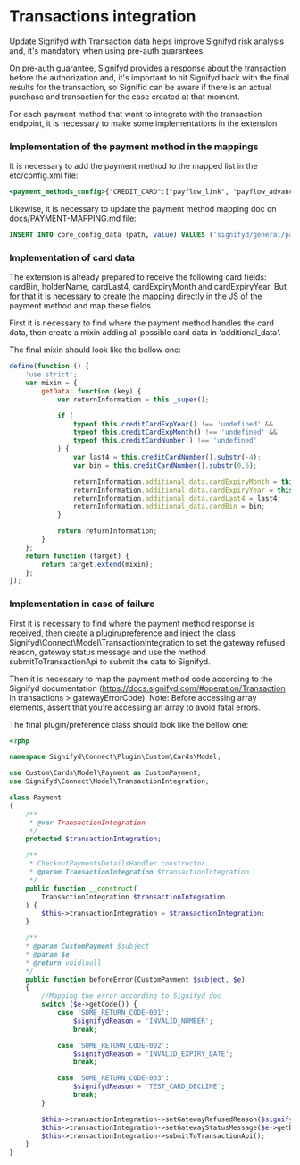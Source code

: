 # Transactions integration

Update Signifyd with Transaction data helps improve Signifyd risk analysis and, it's mandatory when using pre-auth guarantees.

On pre-auth guarantee, Signifyd provides a response about the transaction before the authorization and, it's important to hit Signifyd back with the final results for the transaction, so Signifid can be aware if there is an actual purchase and transaction for the case created at that moment.

For each payment method that want to integrate with the transaction endpoint, it is necessary to make some implementations in the extension

### Implementation of the payment method in the mappings

It is necessary to add the payment method to the mapped list in the etc/config.xml file:

```xml
<payment_methods_config>{"CREDIT_CARD":["payflow_link", "payflow_advanced", "authorizenet_acceptjs", "adyen_cc", "adyen_oneclick", "adyen_hpp", "braintree", "cybersource", "stripe_payments", "anet_creditcard", "authorizenet_directpost", "openpay_cards", "holacash", "stripe_payments", "authnetcim"],"CHECK":["checkmo"]}</payment_methods_config>
```

Likewise, it is necessary to update the payment method mapping doc on docs/PAYMENT-MAPPING.md file:

```sql
INSERT INTO core_config_data (path, value) VALUES ('signifyd/general/payment_methods_config', '{"CREDIT_CARD":["payflow_link", "payflow_advanced", "authorizenet_acceptjs", "adyen_cc", "adyen_oneclick", "adyen_hpp", "braintree", "cybersource", "stripe_payments", "anet_creditcard", "authorizenet_directpost", "openpay_cards", "holacash", "stripe_payments", "authnetcim"],"CHECK":["checkmo"]}');
```

### Implementation of card data

The extension is already prepared to receive the following card fields: cardBin, holderName, cardLast4, cardExpiryMonth and cardExpiryYear.
But for that it is necessary to create the mapping directly in the JS of the payment method and map these fields.

First it is necessary to find where the payment method handles the card data, then create a mixin adding all possible card data in 'additional_data'.

The final mixin should look like the bellow one:

```js
define(function () {
    'use strict';
    var mixin = {
        getData: function (key) {
            var returnInformation = this._super();

            if (
                typeof this.creditCardExpYear() !== 'undefined' &&
                typeof this.creditCardExpMonth() !== 'undefined' &&
                typeof this.creditCardNumber() !== 'undefined'
            ) {
                var last4 = this.creditCardNumber().substr(-4);
                var bin = this.creditCardNumber().substr(0,6);

                returnInformation.additional_data.cardExpiryMonth = this.creditCardExpMonth();
                returnInformation.additional_data.cardExpiryYear = this.creditCardExpYear();
                returnInformation.additional_data.cardLast4 = last4;
                returnInformation.additional_data.cardBin = bin;
            }

            return returnInformation;
        }
    };
    return function (target) {
        return target.extend(mixin);
    };
});
```

### Implementation in case of failure

First it is necessary to find where the payment method response is received, then create a plugin/preference and inject the class Signifyd\Connect\Model\TransactionIntegration to set the gateway refused reason, gateway status message and use the method submitToTransactionApi to submit the data to Signifyd. 

Then it is necessary to map the payment method code according to the Signifyd documentation (https://docs.signifyd.com/#operation/Transaction in transactions > gatewayErrorCode). Note: Before accessing array elements, assert that you're accessing an array to avoid fatal errors.

The final plugin/preference class should look like the bellow one:

```php
<?php

namespace Signifyd\Connect\Plugin\Custom\Cards\Model;

use Custom\Cards\Model\Payment as CustomPayment;
use Signifyd\Connect\Model\TransactionIntegration;

class Payment
{
    /**
     * @var TransactionIntegration
     */
    protected $transactionIntegration;

    /**
     * CheckoutPaymentsDetailsHandler constructor.
     * @param TransactionIntegration $transactionIntegration
     */
    public function __construct(
        TransactionIntegration $transactionIntegration
    ) {
        $this->transactionIntegration = $transactionIntegration;
    }

    /**
    * @param CustomPayment $subject
    * @param $e
    * @return void|null
    */
    public function beforeError(CustomPayment $subject, $e)
    {
        //Mapping the error according to Signifyd doc
        switch ($e->getCode()) {
            case 'SOME_RETURN_CODE-001':
                $signifydReason = 'INVALID_NUMBER';
                break;

            case 'SOME_RETURN_CODE-002':
                $signifydReason = 'INVALID_EXPIRY_DATE';
                break;

            case 'SOME_RETURN_CODE-003':
                $signifydReason = 'TEST_CARD_DECLINE';
                break;
        }

        $this->transactionIntegration->setGatewayRefusedReason($signifydReason);
        $this->transactionIntegration->setGatewayStatusMessage($e->getDescription());
        $this->transactionIntegration->submitToTransactionApi();
    }
}
```
